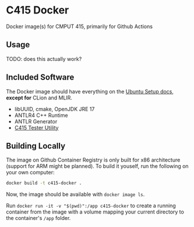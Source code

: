 # C415 Docker

Docker image(s) for CMPUT 415, primarily for Github Actions

## Usage

TODO: does this actually work?

## Included Software

The Docker image should have everything on the [Ubuntu Setup docs](https://cmput415.github.io/415-docs/setup/ubuntu.html#installing-clion), **except for** CLion and MLIR. 

- libUUID, cmake, OpenJDK JRE 17
- ANTLR4 C++ Runtime
- ANTLR Generator
- [C415 Tester Utility](https://github.com/cmput415/Tester)

## Building Locally

The image on Github Container Registry is only built for x86 architecture (support for ARM might be planned). To build it youself, run the following on your own computer:

```bash
docker build -t c415-docker .
```

Now, the image should be available with `docker image ls`. 

Run `docker run -it -v "$(pwd)":/app c415-docker` to create a running container from the image with a volume mapping your current directory to the container's `/app` folder.